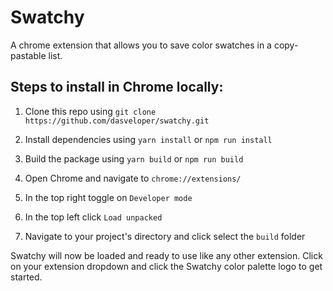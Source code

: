 # Swatchy

A chrome extension that allows you to save color swatches in a copy-pastable list.

## Steps to install in Chrome locally:

1. Clone this repo using `git clone https://github.com/dasveloper/swatchy.git`

2. Install dependencies using `yarn install` or `npm run install`

3. Build the package using `yarn build` or `npm run build`

4. Open Chrome and navigate to `chrome://extensions/`

5. In the top right toggle on `Developer mode`

6. In the top left click `Load unpacked`

7. Navigate to your project's directory and click select the `build` folder

Swatchy will now be loaded and ready to use like any other extension. Click on your extension dropdown and click the Swatchy color palette logo to get started.